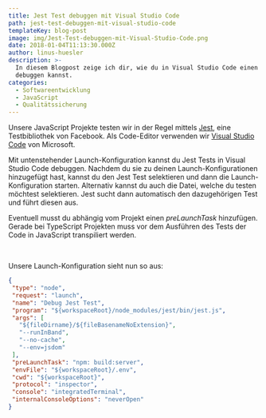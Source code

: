 ```yaml
---
title: Jest Test debuggen mit Visual Studio Code
path: jest-test-debuggen-mit-visual-studio-code
templateKey: blog-post
image: img/Jest-Test-debuggen-mit-Visual-Studio-Code.png
date: 2018-01-04T11:13:30.000Z
author: linus-huesler
description: >-
  In diesem Blogpost zeige ich dir, wie du in Visual Studio Code einen Jest Test
  debuggen kannst.
categories:
  - Softwareentwicklung
  - JavaScript
  - Qualitätssicherung
---
```


Unsere JavaScript Projekte testen wir in der Regel mittels <a href="https://facebook.github.io/jest/" target="_blank" rel="noopener">Jest</a>, eine Testbibliothek von Facebook. Als Code-Editor verwenden wir <a href="https://code.visualstudio.com/" target="_blank" rel="noopener">Visual Studio Code</a> von Microsoft.

Mit untenstehender Launch-Konfiguration kannst du Jest Tests in Visual Studio Code debuggen. Nachdem du sie zu deinen Launch-Konfigurationen hinzugefügt hast, kannst du den Jest Test selektieren und dann die Launch-Konfiguration starten. Alternativ kannst du auch die Datei, welche du testen möchtest selektieren. Jest sucht dann automatisch den dazugehörigen Test und führt diesen aus.

Eventuell musst du abhängig vom Projekt einen <em>preLaunchTask</em> hinzufügen. Gerade bei TypeScript Projekten muss vor dem Ausführen des Tests der Code in JavaScript transpiliert werden.

&nbsp;

Unsere Launch-Konfiguration sieht nun so aus:

```json
{
 "type": "node",
 "request": "launch",
 "name": "Debug Jest Test",
 "program": "${workspaceRoot}/node_modules/jest/bin/jest.js",
 "args": [
   "${fileDirname}/${fileBasenameNoExtension}",
   "--runInBand",
   "--no-cache",
   "--env=jsdom"
 ],
 "preLaunchTask": "npm: build:server",
 "envFile": "${workspaceRoot}/.env",
 "cwd": "${workspaceRoot}",
 "protocol": "inspector",
 "console": "integratedTerminal",
 "internalConsoleOptions": "neverOpen"
}
```
